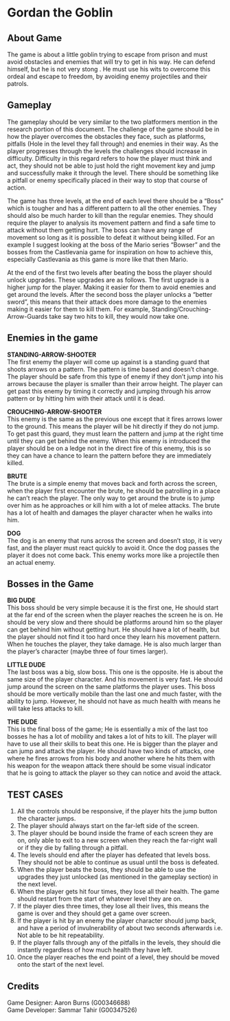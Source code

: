 
# Gordan the Goblin

## About Game
The game is about a little goblin trying to escape from prison and must avoid obstacles and enemies that will try to get in his way.
He can defend himself, but he is not very stong .
He must use his wits to overcome this ordeal and escape to freedom, by avoiding enemy projectiles and their patrols.

## Gameplay
The gameplay should be very similar to the two platformers mention in the research portion of this document. 
The challenge of the game should be in how the player overcomes the obstacles they face, such as platforms, pitfalls (Hole in the level they fall through) and enemies in their way. 
As the player progresses through the levels the challenges should increase in difficulty.
Difficulty in this regard refers to how the player must think and act, they should not be able to just hold the right movement key and jump and successfully make it through the level.
There should be something like a pitfall or enemy specifically placed in their way to stop that course of action.
 
The game has three levels, at the end of each level there should be a “Boss” which is tougher and has a different pattern to all the other enemies.  They should also be much harder to kill than the regular enemies. They should require the player to analysis its movement pattern and find a safe time to attack without them getting hurt.  The boss can have any range of movement so long as it is possible to defeat it without being killed. For an example I suggest looking at the boss of the Mario series “Bowser” and the bosses from the Castlevania game for inspiration on how to achieve this, especially Castlevania as this game is more like that then Mario.

At the end of the first two levels after beating the boss the player should unlock upgrades. These upgrades are as follows. The first upgrade is a higher jump for the player. Making it easier for them to avoid enemies and get around the levels. After the second boss the player unlocks a “better sword”, this means that their attack does more damage to the enemies making it easier for them to kill them. For example, Standing/Crouching-Arrow-Guards take say two hits to kill, they would now take one.

## Enemies in the game
**STANDING-ARROW-SHOOTER**
<br>
The first enemy the player will come up against is a standing guard that shoots arrows on a pattern. The pattern is time based and doesn’t change. The player should be safe from this type of enemy if they don’t jump into his arrows because the player is smaller than their arrow height. The player can get past this enemy by timing it correctly and jumping through his arrow pattern or by hitting him with their attack until it is dead.

**CROUCHING-ARROW-SHOOTER**
<br>
This enemy is the same as the previous one except that it fires arrows lower to the ground. This means the player will be hit directly if they do not jump. To get past this guard, they must learn the pattern and jump at the right time until they can get behind the enemy. When this enemy is introduced the player should be on a ledge not in the direct fire of this enemy, this is so they can have a chance to learn the pattern before they are immediately killed.

**BRUTE**
<br>
The brute is a simple enemy that moves back and forth across the screen, when the player first encounter the brute, he should be patrolling in a place he can’t reach the player. The only way to get around the brute is to jump over him as he approaches or kill him with a lot of melee attacks. The brute has a lot of health and damages the player character when he walks into him. 

**DOG**
<br>
The dog is an enemy that runs across the screen and doesn’t stop, it is very fast, and the player must react quickly to avoid it. Once the dog passes the player it does not come back. This enemy works more like a projectile then an actual enemy.

## Bosses in the Game
**BIG DUDE**
<br>
This boss should be very simple because it is the first one, He should start at the far end of the screen when the player reaches the screen he is on. He should be very slow and there should be platforms around him so the player can get behind him without getting hurt. He should have a lot of health, but the player should not find it too hard once they learn his movement pattern.  When he touches the player, they take damage. He is also much larger than the player’s character (maybe three of four times larger).

**LITTLE DUDE**
<br>
The last boss was a big, slow boss. This one is the opposite. He is about the same size of the player character. And his movement is very fast. He should jump around the screen on the same platforms the player uses. This boss should be more vertically mobile than the last one and much faster, with the ability to jump. However, he should not have as much health with means he will take less attacks to kill. 
<br>

**THE DUDE**
<br>
This is the final boss of the game; He is essentially a mix of the last too bosses he has a lot of mobility and takes a lot of hits to kill. The player will have to use all their skills to beat this one. He is bigger than the player and can jump and attack the player. He should have two kinds of attacks, one where he fires arrows from his body and another where he hits them with his weapon for the weapon attack there should be some visual indicator that he is going to attack the player so they can notice and avoid the attack.

## TEST CASES
1.	All the controls should be responsive, if the player hits the jump button the character jumps.
2.	The player should always start on the far-left side of the screen.
3.	The player should be bound inside the frame of each screen they are on, only able to exit to a new screen when they reach the far-right wall or if they die by falling through a pitfall.
4.	The levels should end after the player has defeated that levels boss. They should not be able to continue as usual until the boss is defeated.
5.	When the player beats the boss, they should be able to use the upgrades they just unlocked (as mentioned in the gameplay section) in the next level.
6.	 When the player gets hit four times, they lose all their health. The game should restart from the start of whatever level they are on.
7.	If the player dies three times, they lose all their lives, this means the game is over and they should get a game over screen.
8.	If the player is hit by an enemy the player character should jump back, and have a period of invulnerability of about two seconds afterwards i.e. Not able to be hit repeatability.
9.	If the player falls through any of the pitfalls in the levels, they should die instantly regardless of how much health they have left.
10.	Once the player reaches the end point of a level, they should be moved onto the start of the next level.


## Credits
Game Designer: Aaron Burns (G00346688)
<br>
Game Developer: Sammar Tahir (G00347526)
